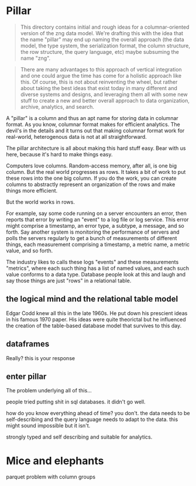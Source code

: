 # Pillar

> This directory contains initial and rough ideas for a columnar-oriented
> version of the zng data model.  We're drafting this with the idea that
> the name "pillar" may end up naming the overall approach (the data model,
> the type system, the serialization format, the column structure, the
> row structure, the query language, etc) maybe subsuming the name "zng".

> There are many advantages to this
> approach of vertical integration and one could argue the time has come
> for a holistic approach like this.  Of course, this is not about reinventing
> the wheel, but rather about taking the best ideas that exist today in many
> different and diverse systems and designs, and leveraging them all with
> some new stuff to create a new and better overall
> approach to data organization, archive, analytics, and search.

A "pillar" is a column and thus an apt name for storing data in columnar format.
As you know, columnar format makes for efficient analytics.  The devil's
in the details and it turns out that making columnar format work for real-world,
heterogenous data is not at all straightforward.

The pillar architecture is all about making this hard stuff easy.
Bear with us here, because it's hard to make things easy.

Computers love columns.  Random-access memory, after all, is one big column.
But the real world progresses as rows.  It takes a bit of work to
put these rows into the one big column.
If you do the work, you can create columns to abstractly represent an organization
of the rows and make things more efficient.

But the world works in rows.

For example, say some code running on a server encounters an error, then reports
that error by writing  an "event" to a log file or log service.  This error might
comprise a timestamp, an error type, a subtype, a message, and so forth.
Say another system is monitoring the performance of servers and polls
the servers regularly to get a bunch of measurements of different things, each
measurement comprising a timestamp, a metric name, a metric value, and so forth.

The industry likes to calls these logs "events" and these measurements "metrics",
where each such thing has a list of named values, and each such value conforms
to a data type.  Database people look at this and laugh and say those things
are just "rows" in a relational table.

## the logical mind and the relational table model

Edgar Codd knew all this in the late 1960s.  He put down his prescient ideas
in his famous 1970 paper.  His ideas were quite theorictal but he influenced
the creation of the table-based database model that survives to this day.

## dataframes

Really?  this is your response

## enter pillar



The problem underlying all of this...

people tried putting shit in sql databases.  it didn't go well.

how do you know everything ahead of time?  you don't.  the data needs to be
self-describing and the query language needs to adapt to the data.  this might
sound impossible but it isn't.

strongly typed and self describing and suitable for analytics.

# Mice and elephants

parquet problem with column groups
